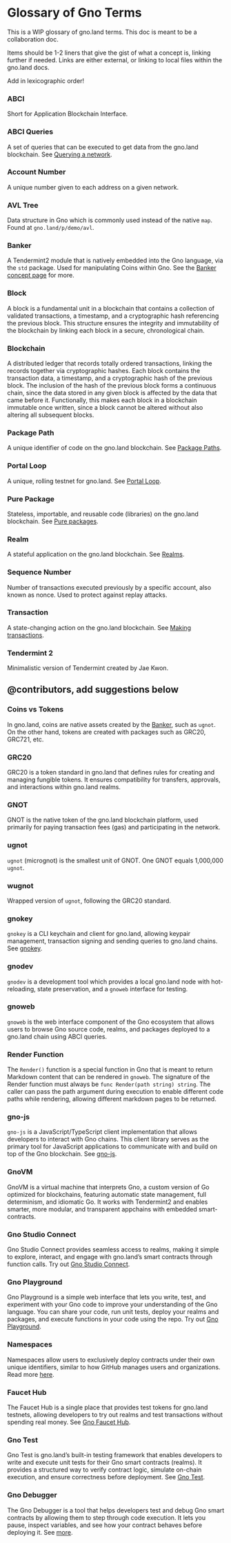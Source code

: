 # Glossary of Gno Terms

This is a WIP glossary of gno.land terms. This doc is meant to be a collaboration doc.

Items should be 1-2 liners that give the gist of what a concept is, linking further if needed.
Links are either external, or linking to local files within the gno.land docs.

Add in lexicographic order!

### ABCI

Short for Application Blockchain Interface.

### ABCI Queries

A set of queries that can be executed to get data from the gno.land blockchain.
See [Querying a network](../dev-guides/gnokey/querying-a-network.md).

### Account Number

A unique number given to each address on a given network.

### AVL Tree

Data structure in Gno which is commonly used instead of the native `map`.
Found at `gno.land/p/demo/avl`.

### Banker

A Tendermint2 module that is natively embedded into the Gno language, via the
`std` package. Used for manipulating Coins within Gno. See the
[Banker concept page](../concepts/stdlibs/banker.md) for more.

### Block

A block is a fundamental unit in a blockchain that contains a collection of
validated transactions, a timestamp, and a cryptographic hash referencing the
previous block. This structure ensures the integrity and immutability of the
blockchain by linking each block in a secure, chronological chain.

### Blockchain

A distributed ledger that records totally ordered transactions, linking the
records together via cryptographic hashes. Each block contains the transaction
data, a timestamp, and a cryptographic hash of the previous block. The inclusion
of the hash of the previous block forms a continuous chain, since the data stored
in any given block is affected by the data that came before it. Functionally,
this makes each block in a blockchain immutable once written, since a block
cannot be altered without also altering all subsequent blocks.

### Package Path

A unique identifier of code on the gno.land blockchain. See [Package Paths](../concepts/pkg-paths.md).

### Portal Loop

A unique, rolling testnet for gno.land. See [Portal Loop](../concepts/portal-loop.md).

### Pure Package

Stateless, importable, and reusable code (libraries) on the gno.land blockchain.
See [Pure packages](../concepts/packages.md).

### Realm

A stateful application on the gno.land blockchain. See [Realms](../concepts/realms.md).

### Sequence Number

Number of transactions executed previously by a specific account, also known
as nonce. Used to protect against replay attacks.

### Transaction

A state-changing action on the gno.land blockchain.
See [Making transactions](../dev-guides/gnokey/making-transactions.md).

### Tendermint 2

Minimalistic version of Tendermint created by Jae Kwon.

## @contributors, add suggestions below

### Coins vs Tokens

In gno.land, coins are native assets created by the [Banker](../concepts/stdlibs/banker.md), such as `ugnot`. On the other hand, tokens are created with packages such as GRC20, GRC721, etc.

### GRC20

GRC20 is a token standard in gno.land that defines rules for creating and managing fungible tokens. It ensures compatibility for transfers, approvals, and interactions within gno.land realms.

### GNOT

GNOT is the native token of the gno.land blockchain platform, used primarily for paying transaction fees (gas) and participating in the network.

### ugnot

`ugnot` (micrognot) is the smallest unit of GNOT. One GNOT equals 1,000,000 `ugnot`.

### wugnot

Wrapped version of `ugnot`, following the GRC20 standard.

### gnokey

`gnokey` is a CLI keychain and client for gno.land, allowing keypair management, transaction signing and sending queries to gno.land chains. See [gnokey](../dev-guides/gnokey/overview.md).

### gnodev

`gnodev` is a development tool which provides a local gno.land node with hot-reloading, state preservation, and a `gnoweb` interface for testing.

### gnoweb

`gnoweb` is the web interface component of the Gno ecosystem that allows users to browse Gno source code, realms, and packages deployed to a gno.land chain using ABCI queries.

### Render Function

The `Render()` function is a special function in Gno that is meant to return Markdown content that can be rendered in `gnoweb`. The signature of the Render function must always be `func Render(path string) string`. The caller can pass the path argument during execution to enable different code paths while rendering, allowing different markdown pages to be returned.

### gno-js

`gno-js` is a JavaScript/TypeScript client implementation that allows developers to interact with Gno chains. This client library serves as the primary tool for JavaScript applications to communicate with and build on top of the Gno blockchain. See [gno-js](https://github.com/gnolang/gno-js-client).

### GnoVM

GnoVM is a virtual machine that interprets Gno, a custom version of Go optimized for blockchains, featuring automatic state management, full determinism, and idiomatic Go. It works with Tendermint2 and enables smarter, more modular, and transparent appchains with embedded smart-contracts.

### Gno Studio Connect

Gno Studio Connect provides seamless access to realms, making it simple to explore, interact, and engage with gno.land’s smart contracts through function calls. Try out [Gno Studio Connect](https://gno.studio/connect).

### Gno Playground

Gno Playground is a simple web interface that lets you write, test, and experiment with your Gno code to improve your understanding of the Gno language. You can share your code, run unit tests, deploy your realms and packages, and execute functions in your code using the repo. Try out [Gno Playground](https://play.gno.land/).

### Namespaces

Namespaces allow users to exclusively deploy contracts under their own unique identifiers, similar to how GitHub manages users and organizations. Read more [here](../concepts/pkg-paths.md).

### Faucet Hub

The Faucet Hub is a single place that provides test tokens for gno.land testnets, allowing developers to try out realms and test transactions without spending real money. See [Gno Faucet Hub](https://faucet.gno.land/).

### Gno Test

Gno Test is gno.land’s built-in testing framework that enables developers to write and execute unit tests for their Gno smart contracts (realms). It provides a structured way to verify contract logic, simulate on-chain execution, and ensure correctness before deployment. See [Gno Test](https://docs.gno.land/concepts/gno-test/).

### Gno Debugger

The Gno Debugger is a tool that helps developers test and debug Gno smart contracts by allowing them to step through code execution. It lets you pause, inspect variables, and see how your contract behaves before deploying it. See [more](https://gno.land/r/gnoland/blog:p/gno-debugger).
